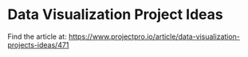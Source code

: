 # Data Visualization Project Ideas

Find the article at: https://www.projectpro.io/article/data-visualization-projects-ideas/471

